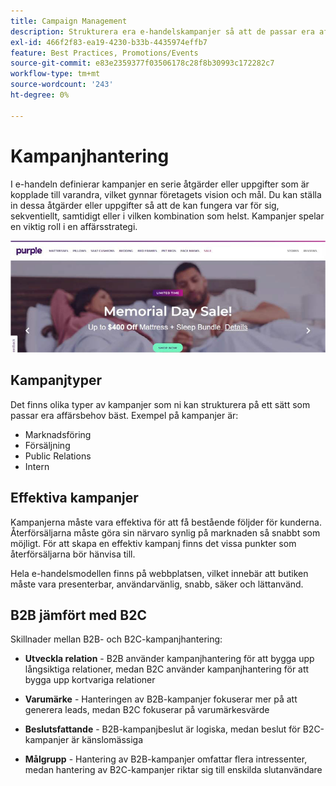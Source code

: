 ```yaml
---
title: Campaign Management
description: Strukturera era e-handelskampanjer så att de passar era affärsbehov.
exl-id: 466f2f83-ea19-4230-b33b-4435974effb7
feature: Best Practices, Promotions/Events
source-git-commit: e83e2359377f03506178c28f8b30993c172282c7
workflow-type: tm+mt
source-wordcount: '243'
ht-degree: 0%

---
```


# Kampanjhantering

I e-handeln definierar kampanjer en serie åtgärder eller uppgifter som är kopplade till varandra, vilket gynnar företagets vision och mål. Du kan ställa in dessa åtgärder eller uppgifter så att de kan fungera var för sig, sekventiellt, samtidigt eller i vilken kombination som helst. Kampanjer spelar en viktig roll i en affärsstrategi.

![Exempel på kampanjbild](../../assets/playbooks/campaign-example.png)

## Kampanjtyper

Det finns olika typer av kampanjer som ni kan strukturera på ett sätt som passar era affärsbehov bäst. Exempel på kampanjer är:

- Marknadsföring
- Försäljning
- Public Relations
- Intern

## Effektiva kampanjer

Kampanjerna måste vara effektiva för att få bestående följder för kunderna. Återförsäljarna måste göra sin närvaro synlig på marknaden så snabbt som möjligt. För att skapa en effektiv kampanj finns det vissa punkter som återförsäljarna bör hänvisa till.

Hela e-handelsmodellen finns på webbplatsen, vilket innebär att butiken måste vara presenterbar, användarvänlig, snabb, säker och lättanvänd.

## B2B jämfört med B2C

Skillnader mellan B2B- och B2C-kampanjhantering:

- **Utveckla relation** - B2B använder kampanjhantering för att bygga upp långsiktiga relationer, medan B2C använder kampanjhantering för att bygga upp kortvariga relationer

- **Varumärke** - Hanteringen av B2B-kampanjer fokuserar mer på att generera leads, medan B2C fokuserar på varumärkesvärde

- **Beslutsfattande** - B2B-kampanjbeslut är logiska, medan beslut för B2C-kampanjer är känslomässiga

- **Målgrupp** - Hantering av B2B-kampanjer omfattar flera intressenter, medan hantering av B2C-kampanjer riktar sig till enskilda slutanvändare
